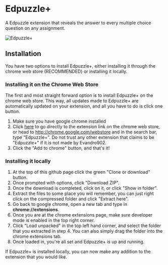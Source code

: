 # Edpuzzle+
A Edpuzzle extension that reveals the answer to every multiple choice question on any assignment.

![Edpuzzle+](https://i.imgur.com/24FdAvT.png)

## Installation
You have two options to install Edpuzzle+, either installing it through the chrome web store (RECOMMENDED) or installing it locally.

### Installing it on the Chrome Web Store
The first and most straight forward option is to install Edpuzzle+ on the chrome web store. This way, all updates made to Edpuzzle+ are automatically updated on your extension, and all you have to do is click one button.

1. Make sure you have google chrome installed
2. Click [here](https://chrome.google.com/webstore/detail/edpuzzle%2B/gkkdeienfnphnhkhineemgfapbjeakob) to go directly to the extension link on the chrome web store, or head to http://chrome.google.com/webstore and in the search bar, type "Edpuzzle+". Do not trust any other extension that claims to be "Edpuzzle+" if it is not made by Evandro902.
3. Click the "Add to chrome" button, and that's it!

### Installing it locally
1. At the top of this github page click the green "Clone or download" button.
2. Once prompted with options, click "Download ZIP".
3. Once the download is completed, click on it, or click "Show in folder".
4. Extract the files to some place you will remember, you can just right click on the compressed folder and click "Extract here".
5. Go back to google chrome, open a new tab and type in **chrome://extensions**.
6. Once you are at the chrome extensions page, make sure developer mode is enabled in the top right corner.
7. Click "Load unpacked" in the top left hand corner, and select the folder that you extracted in step 4. You can also simply drag the folder into the chrome extensions tab.
8. Once loaded in, you're all set and Edpuzzle+ is up and running.

If Edpuzzle+ is installed locally, you can now make any addition to the extension that you would like.
